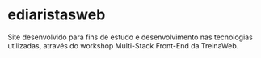 # ediaristasweb
Site desenvolvido para fins de estudo e desenvolvimento nas tecnologias utilizadas, através do workshop Multi-Stack Front-End da TreinaWeb.
